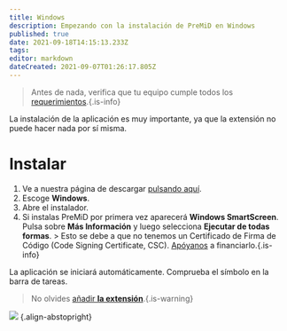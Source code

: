 ```yaml
---
title: Windows
description: Empezando con la instalación de PreMiD en Windows
published: true
date: 2021-09-18T14:15:13.233Z
tags: 
editor: markdown
dateCreated: 2021-09-07T01:26:17.805Z
---
```


> Antes de nada, verifica que tu equipo cumple todos los [requerimientos](/insatll/requirements).{.is-info}

La instalación de la aplicación es muy importante, ya que la extensión no puede hacer nada por sí misma.

# Instalar
1. Ve a nuestra página de descargar [pulsando aquí](https://premid.app/downloads).
2. Escoge **Windows**.
3. Abre el instalador.
4. Si instalas PreMiD por primera vez aparecerá **Windows SmartScreen**. Pulsa sobre **Más Información** y luego selecciona **Ejecutar de todas formas**. > Esto se debe a que no tenemos un Certificado de Firma de Código (Code Signing Certificate, CSC). [Apóyanos](https://www.patreon.com/Timeraa) a financiarlo.{.is-info}

La aplicación se iniciará automáticamente. Comprueba el símbolo en la barra de tareas.

> No olvides [añadir **la extensión**](/install).{.is-warning}

![](https://a.icons8.com/djxbtnYm/GBjHDS/svg.svg) {.align-abstopright}
